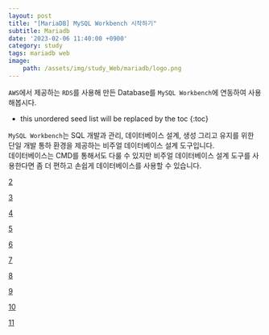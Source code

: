 ```yaml
---
layout: post
title: "[MariaDB] MySQL Workbench 시작하기"
subtitle: Mariadb
date: '2023-02-06 11:40:00 +0900'
category: study
tags: mariadb web
image:
    path: /assets/img/study_Web/mariadb/logo.png
---
```


`AWS`에서 제공하는 `RDS`를 사용해 만든 Database를 `MySQL Workbench`에 연동하여 사용해봅시다.

<!--more-->

* this unordered seed list will be replaced by the toc
{:toc}




`MySQL Workbench`는 SQL 개발과 관리, 데이터베이스 설계, 생성 그리고 유지를 위한 단일 개발 통하 환경을 제공하는 비주얼 데이터베이스 설계 도구입니다.<br>
데이터베이스는 CMD를 통해서도 다룰 수 있지만 비주얼 데이터베이스 설계 도구를 사용한다면 좀 더 편하고 손쉽게 데이터베이스를 사용할 수 있습니다.

[2](/assets/img/study_Web/mariadb/2023-02-06-[MariaDB]_MySQL_Workbench_시작하기/1.PNG)<br>

[3](/assets/img/study_Web/mariadb/2023-02-06-[MariaDB]_MySQL_Workbench_시작하기/2.PNG)<br>

[4](/assets/img/study_Web/mariadb/2023-02-06-[MariaDB]_MySQL_Workbench_시작하기/3.PNG)<br>

[5](/assets/img/study_Web/mariadb/2023-02-06-[MariaDB]_MySQL_Workbench_시작하기/4.PNG)<br>

[6](/assets/img/study_Web/mariadb/2023-02-06-[MariaDB]_MySQL_Workbench_시작하기/5.PNG)<br>

[7](/assets/img/study_Web/mariadb/2023-02-06-[MariaDB]_MySQL_Workbench_시작하기/6.PNG)<br>

[8](/assets/img/study_Web/mariadb/2023-02-06-[MariaDB]_MySQL_Workbench_시작하기/7.PNG)<br>

[9](/assets/img/study_Web/mariadb/2023-02-06-[MariaDB]_MySQL_Workbench_시작하기/8.PNG)<br>

[10](/assets/img/study_Web/mariadb/2023-02-06-[MariaDB]_MySQL_Workbench_시작하기/9.PNG)<br>

[11](/assets/img/study_Web/mariadb/2023-02-06-[MariaDB]_MySQL_Workbench_시작하기/10.PNG)<br>